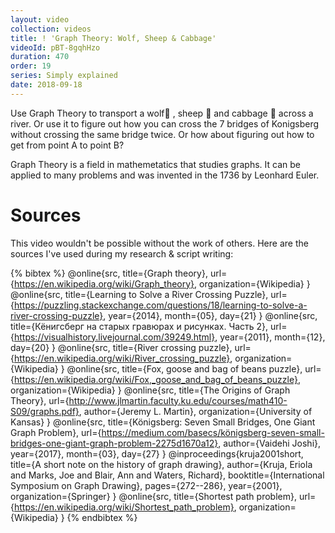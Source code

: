 ```yaml
---
layout: video
collection: videos
title: ! 'Graph Theory: Wolf, Sheep & Cabbage'
videoId: pBT-8gqhHzo
duration: 470
order: 19
series: Simply explained
date: 2018-09-18
---
```


Use Graph Theory to transport a wolf🐺 , sheep 🐑 and cabbage 🥗 across a river. Or use it to figure out how you can cross the 7 bridges of Konigsberg without crossing the same bridge twice. Or how about figuring out how to get from point A to point B?

<!--more-->

Graph Theory is a field in mathemetatics that studies graphs. It can be applied to many problems and was invented in the 1736 by Leonhard Euler.


# Sources
This video wouldn't be possible without the work of others. Here are the sources I've used during my research & script writing:

{% bibtex %}
@online{src,
    title={Graph theory},
    url={https://en.wikipedia.org/wiki/Graph_theory},
    organization={Wikipedia}
}
@online{src,
    title={Learning to Solve a River Crossing Puzzle},
    url={https://puzzling.stackexchange.com/questions/18/learning-to-solve-a-river-crossing-puzzle},
    year={2014},
    month={05},
    day={21}
}
@online{src,
    title={Кёнигсберг на старых гравюрах и рисунках. Часть 2},
    url={https://visualhistory.livejournal.com/39249.html},
    year={2011},
    month={12},
    day={20}
}
@online{src,
    title={River crossing puzzle},
    url={https://en.wikipedia.org/wiki/River_crossing_puzzle},
    organization={Wikipedia}
}
@online{src,
    title={Fox, goose and bag of beans puzzle},
    url={https://en.wikipedia.org/wiki/Fox,_goose_and_bag_of_beans_puzzle},
    organization={Wikipedia}
}
@online{src,
    title={The Origins of Graph Theory},
    url={http://www.jlmartin.faculty.ku.edu/courses/math410-S09/graphs.pdf},
    author={Jeremy L. Martin},
    organization={University of Kansas}
}
@online{src,
    title={Königsberg: Seven Small Bridges, One Giant Graph Problem},
    url={https://medium.com/basecs/königsberg-seven-small-bridges-one-giant-graph-problem-2275d1670a12},
    author={Vaidehi Joshi},
    year={2017},
    month={03},
    day={27}
}
@inproceedings{kruja2001short,
  title={A short note on the history of graph drawing},
  author={Kruja, Eriola and Marks, Joe and Blair, Ann and Waters, Richard},
  booktitle={International Symposium on Graph Drawing},
  pages={272--286},
  year={2001},
  organization={Springer}
}
@online{src,
    title={Shortest path problem},
    url={https://en.wikipedia.org/wiki/Shortest_path_problem},
    organization={Wikipedia}
}
{% endbibtex %}